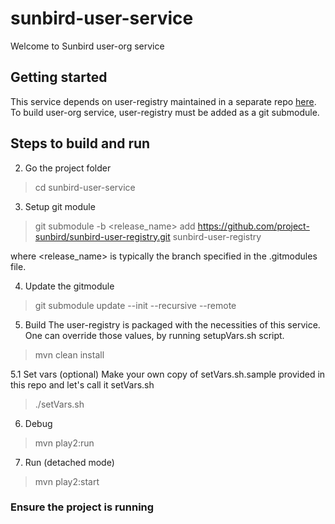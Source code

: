 # sunbird-user-service
Welcome to Sunbird user-org service

## Getting started
This service depends on user-registry maintained in a separate repo [here](https://github.com/project-sunbird/sunbird-user-registry.git). To build user-org service, user-registry must be added as a git submodule.
 
## Steps to build and run
2. Go the project folder

> cd sunbird-user-service

3. Setup git module

> git submodule -b <release_name> add https://github.com/project-sunbird/sunbird-user-registry.git sunbird-user-registry

where <release_name> is typically the branch specified in the .gitmodules file.

4. Update the gitmodule

> git submodule update --init --recursive --remote

5. Build
The user-registry is packaged with the necessities of this service. One can override those values, by running setupVars.sh script.

> mvn clean install

5.1 Set vars (optional)
Make your own copy of setVars.sh.sample provided in this repo and let's call it setVars.sh
>  ./setVars.sh

6. Debug

> mvn play2:run

7. Run (detached mode)

> mvn play2:start

### Ensure the project is running

> 